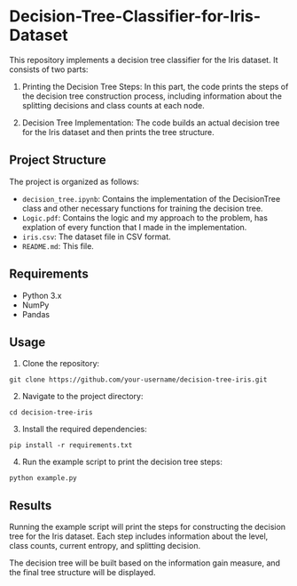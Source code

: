 # Decision-Tree-Classifier-for-Iris-Dataset
This repository implements a decision tree classifier for the Iris dataset. It consists of two parts:

1. Printing the Decision Tree Steps: In this part, the code prints the steps of the decision tree construction process, including information about the splitting decisions and class counts at each node.

2. Decision Tree Implementation: The code builds an actual decision tree for the Iris dataset and then prints the tree structure.

## Project Structure

The project is organized as follows:
- `decision_tree.ipynb`: Contains the implementation of the DecisionTree class and other necessary functions for training the decision tree.
- `Logic.pdf`: Contains the logic and my approach to the problem, has explation of every function that I made in the implementation.
- `iris.csv`: The dataset file in CSV format.
- `README.md`: This file.

## Requirements

- Python 3.x
- NumPy
- Pandas

## Usage

1. Clone the repository:

```shell
git clone https://github.com/your-username/decision-tree-iris.git
```

2. Navigate to the project directory:

```shell
cd decision-tree-iris
```

3. Install the required dependencies:

```shell
pip install -r requirements.txt
```

4. Run the example script to print the decision tree steps:

```shell
python example.py
```

## Results

Running the example script will print the steps for constructing the decision tree for the Iris dataset. Each step includes information about the level, class counts, current entropy, and splitting decision.

The decision tree will be built based on the information gain measure, and the final tree structure will be displayed.
